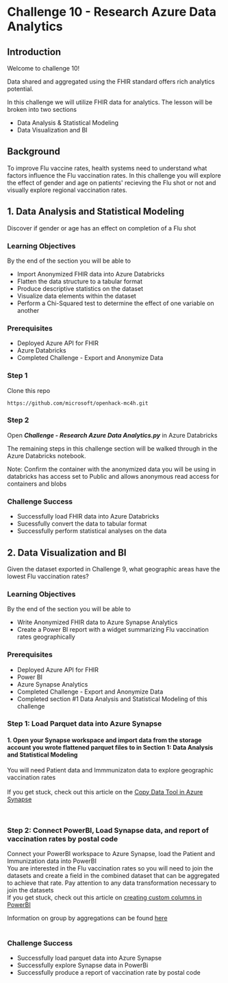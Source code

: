 # Challenge 10  - Research Azure Data Analytics

## Introduction
Welcome to challenge 10!

Data shared and aggregated using the FHIR standard offers rich analytics potential.

In this challenge we will utilize FHIR data for analytics. The lesson will be broken into two sections
+ Data Analysis & Statistical Modeling
+ Data Visualization and BI

## Background
To improve Flu vaccine rates, health systems need to understand what factors influence the Flu vaccination rates. In this challenge you will explore the effect of gender and age on patients' recieving the Flu shot or not and visually explore regional vaccination rates.

## 1. Data Analysis and Statistical Modeling
Discover if gender or age has an effect on completion of a Flu shot

### Learning Objectives
By the end of the section you will be able to
* Import Anonymized FHIR data into Azure Databricks
* Flatten the data structure to a tabular format
* Produce descriptive statistics on the dataset
* Visualize data elements within the dataset
* Perform a Chi-Squared test to determine the effect of one variable on another

### Prerequisites 
* Deployed Azure API for FHIR
* Azure Databricks
* Completed Challenge - Export and Anonymize Data

### Step 1
Clone this repo 

	https://github.com/microsoft/openhack-mc4h.git

### Step 2
Open  ***Challenge  - Research Azure Data Analytics.py***  in Azure Databricks

The remaining steps in this challenge section will be walked through in the Azure Databricks notebook.

Note: Confirm the container with the anonymized data you will be using in databricks has access set to Public and allows anonymous read access for containers and blobs

### Challenge Success
+ Successfully load FHIR data into Azure Databricks
+ Sucessfully convert the data to tabular format
+ Successfully perform statistical analyses on the data 
 
## 2. Data Visualization and BI
Given the dataset exported in Challenge 9, what geographic areas have the lowest Flu vaccination rates?
### Learning Objectives
By the end of the section you will be able to 
* Write Anonymized FHIR data to Azure Synapse Analytics
* Create a Power BI report with a widget summarizing Flu vaccination rates geographically

### Prerequisites 
* Deployed Azure API for FHIR
* Power BI
* Azure Synapse Analytics
* Completed Challenge - Export and Anonymize Data
* Completed section #1 Data Analysis and Statistical Modeling of this challenge

### Step 1: Load Parquet data into Azure Synapse

#### 1. Open your Synapse workspace and import data from the storage account you wrote flattened parquet files to in Section 1: Data Analysis and Statistical Modeling  <br />
You will need Patient data and Immmunizaton data to explore geographic vaccination rates <br />
<br />
If you get stuck, check out this article on the [Copy Data Tool in Azure Synapse](https://docs.microsoft.com/en-us/azure/data-factory/copy-data-tool?tabs=data-factory)<br />

<br />

### Step 2: Connect PowerBI, Load Synapse data, and report of vaccination rates by postal code <br />
Connect your PowerBI workspace to Azure Synapse, load the Patient and Immunization data into PowerBI<br />
You are interested in the Flu vaccination rates so you will need to join the datasets and create a field in the combined dataset that can be aggregated to achieve that rate. Pay attention to any data transformation necessary to join the datasets <br />
If you get stuck, check out this article on [creating custom columns in PowerBI](https://docs.microsoft.com/en-us/power-bi/create-reports/desktop-add-custom-column#:~:text=Use%20Power%20Query%20Editor%20to%20add%20a%20custom%20column,-To%20start%20creating&text=From%20the%20Home%20tab%20on,The%20Custom%20Column%20window%20appears.) <br />

Information on group by aggregations can be found [here](https://docs.microsoft.com/en-us/power-query/group-by#:~:text=Select%20Group%20by%20on%20the,the%20column%20used%20is%20Units)<br />
<br />


### Challenge Success
+ Successfully load parquet data into Azure Synapse
+ Successfully explore Synapse data in PowerBi
+ Successfully produce a report of vaccination rate by postal code
